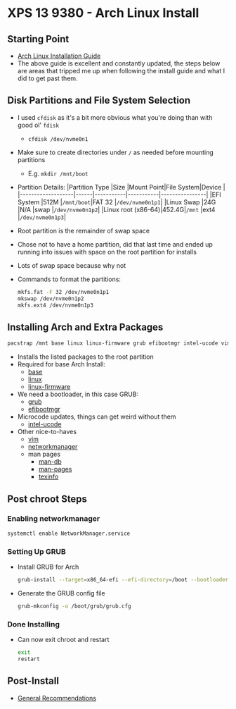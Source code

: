 # XPS 13 9380 - Arch Linux Install

## Starting Point

- [Arch Linux Installation Guide](https://wiki.archlinux.org/title/installation_guide)
- The above guide is excellent and constantly updated, the steps below are areas that tripped me up when following the install guide and what I did to get past them.

## Disk Partitions and File System Selection

- I used `cfdisk` as it's a bit more obvious what you're doing than with good ol' `fdisk`
  - `cfdisk /dev/nvme0n1`
- Make sure to create directories under `/` as needed before mounting partitions
  - E.g. `mkdir /mnt/boot`
- Partition Details:
  |Partition Type     |Size  |Mount Point|File System|Device          |
  |-------------------|------|-----------|-----------|----------------|
  |EFI System         |512M  |`/mnt/boot`|FAT 32     |`/dev/nvme0n1p1`|
  |Linux Swap         |24G   |N/A        |swap       |`/dev/nvme0n1p2`|
  |Linux root (x86-64)|452.4G|`/mnt`     |ext4       |`/dev/nvme0n1p3`|

- Root partition is the remainder of swap space
- Chose not to have a home partition, did that last time and ended up running into issues with space on the root partition for installs
- Lots of swap space because why not
- Commands to format the partitions:

    ```bash
    mkfs.fat -F 32 /dev/nvme0n1p1
    mkswap /dev/nvme0n1p2
    mkfs.ext4 /dev/nvme0n1p3
    ```

## Installing Arch and Extra Packages

```bash
pacstrap /mnt base linux linux-firmware grub efibootmgr intel-ucode vim networkmanager man-db man-pages texinfo
```

- Installs the listed packages to the root partition
- Required for base Arch Install:
  - [base](https://archlinux.org/packages/core/any/base/)
  - [linux](https://archlinux.org/packages/core/x86_64/linux/)
  - [linux-firmware](https://archlinux.org/packages/core/any/linux-firmware/)
- We need a bootloader, in this case GRUB:
  - [grub](https://archlinux.org/packages/core/x86_64/grub/)
  - [efibootmgr](https://archlinux.org/packages/core/x86_64/efibootmgr/)
- Microcode updates, things can get weird without them
  - [intel-ucode](https://archlinux.org/packages/extra/any/intel-ucode/)
- Other nice-to-haves
  - [vim](https://archlinux.org/packages/extra/x86_64/vim/)
  - [networkmanager](https://archlinux.org/packages/extra/x86_64/networkmanager/)
  - man pages
    - [man-db](https://archlinux.org/packages/core/x86_64/man-db/)
    - [man-pages](https://archlinux.org/packages/core/any/man-pages/)
    - [texinfo](https://archlinux.org/packages/core/x86_64/texinfo/)

## Post chroot Steps

### Enabling networkmanager

```bash
systemctl enable NetworkManager.service
```

### Setting Up GRUB

- Install GRUB for Arch

    ```bash
    grub-install --target=x86_64-efi --efi-directory=/boot --bootloader-id=archlinux_grub
    ```

- Generate the GRUB config file

    ```bash
    grub-mkconfig -o /boot/grub/grub.cfg
    ```

### Done Installing

- Can now exit chroot and restart

  ```bash
  exit
  restart
  ```

## Post-Install

- [General Recommendations](https://wiki.archlinux.org/title/General_recommendations)
